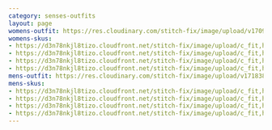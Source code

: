 ```yaml
---
category: senses-outfits
layout: page
womens-outfit: https://res.cloudinary.com/stitch-fix/image/upload/v1709166448/Style_studio/Styleshuffle/2023-09-13_W_ISOF_E27_8270.jpg
womens-skus:
- https://d3n78nkjl8tizo.cloudfront.net/stitch-fix/image/upload/c_fit,h_720,w_862/v1653454188/jhdtxaycmqj0amd3ek1t.jpg
- https://d3n78nkjl8tizo.cloudfront.net/stitch-fix/image/upload/c_fit,h_720,w_862/v1663083607/t751cnuidp7hgffxheak.jpg
- https://d3n78nkjl8tizo.cloudfront.net/stitch-fix/image/upload/c_fit,h_720,w_862/v1669103567/cu9yruwfhloeioln57gf.jpg
- https://d3n78nkjl8tizo.cloudfront.net/stitch-fix/image/upload/c_fit,h_720,w_862/v1682354412/twirouzvqobyftpyllox.jpg
mens-outfit: https://res.cloudinary.com/stitch-fix/image/upload/v1718384037/onboarding/StyleFile/Mens/22-12-20_Set_A_M_OLD_V10_1x1.jpg
mens-skus: 
- https://d3n78nkjl8tizo.cloudfront.net/stitch-fix/image/upload/c_fit,h_720,w_862/v1582760951/fwvjmsh1ijr5vfa2exkp.jpg
- https://d3n78nkjl8tizo.cloudfront.net/stitch-fix/image/upload/c_fit,h_720,w_862/v1649338120/zzhn1hc2qrijoaxefwua.jpg
- https://d3n78nkjl8tizo.cloudfront.net/stitch-fix/image/upload/c_fit,h_720,w_862/v1691075552/hiajej5cwbxm4qzrmja4.jpg
- https://d3n78nkjl8tizo.cloudfront.net/stitch-fix/image/upload/c_fit,h_720,w_862/v1676014508/dvp9suwadekedrg4gp2b.jpg
---
```

